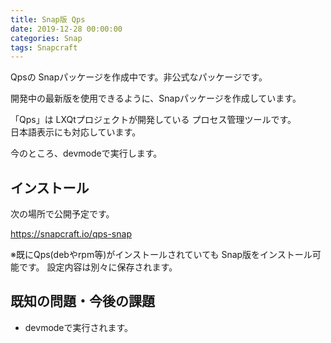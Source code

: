 ```yaml
---
title: Snap版 Qps
date: 2019-12-28 00:00:00
categories: Snap
tags: Snapcraft
---
```


Qpsの Snapパッケージを作成中です。非公式なパッケージです。

開発中の最新版を使用できるように、Snapパッケージを作成しています。

「Qps」は LXQtプロジェクトが開発している プロセス管理ツールです。  
日本語表示にも対応しています。

今のところ、devmodeで実行します。

## インストール

次の場所で公開予定です。

<https://snapcraft.io/qps-snap>

※既にQps(debやrpm等)がインストールされていても Snap版をインストール可能です。
設定内容は別々に保存されます。

## 既知の問題・今後の課題

* devmodeで実行されます。
